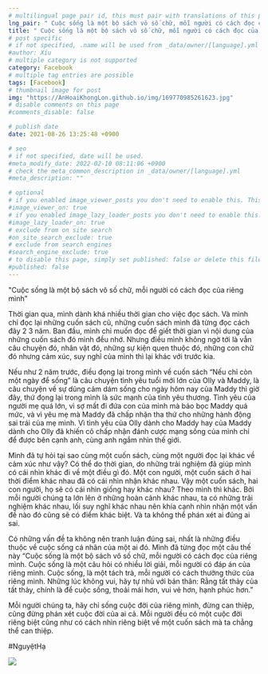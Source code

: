 ```yaml
---
# multilingual page pair id, this must pair with translations of this page. (This name must be unique)
lng_pair: " Cuộc sống là một bộ sách vô số chữ, mỗi người có cách đọc của riêng mình "
title: " Cuộc sống là một bộ sách vô số chữ, mỗi người có cách đọc của riêng mình "
# post specific
# if not specified, .name will be used from _data/owner/[language].yml
#author: Xíu
# multiple category is not supported
category: Facebook
# multiple tag entries are possible
tags: [Facebook]
# thumbnail image for post
img: "https://AnHoaiKhongLon.github.io/img/169770985261623.jpg"
# disable comments on this page
#comments_disable: false

# publish date
date: 2021-08-26 13:25:48 +0900

# seo
# if not specified, date will be used.
#meta_modify_date: 2022-02-10 08:11:06 +0900
# check the meta_common_description in _data/owner/[language].yml
#meta_description: ""

# optional
# if you enabled image_viewer_posts you don't need to enable this. This is only if image_viewer_posts = false
#image_viewer_on: true
# if you enabled image_lazy_loader_posts you don't need to enable this. This is only if image_lazy_loader_posts = false
#image_lazy_loader_on: true
# exclude from on site search
#on_site_search_exclude: true
# exclude from search engines
#search_engine_exclude: true
# to disable this page, simply set published: false or delete this file
#published: false
---
```


<!-- outline-start -->

"Cuộc sống là một bộ sách vô số chữ, mỗi người có cách đọc của riêng mình"

Thời gian qua, mình dành khá nhiều thời gian cho việc đọc sách. Và mình chỉ đọc lại những cuốn sách cũ, những cuốn sách mình đã từng đọc cách đây 2 3 năm. Ban đầu, mình chỉ muốn đọc để giết thời gian vì nội dung của những cuốn sách đó mình đều nhớ. Nhưng điều mình không ngờ tới là vẫn câu chuyện đó, nhân vật đó, những sự kiện quen thuộc đó, những con chữ đó nhưng cảm xúc, suy nghĩ của mình thì lại khác với trước kia.

Nếu như 2 năm trước, điều đọng lại trong mình về cuốn sách “Nếu chỉ còn một ngày để sống” là câu chuyện tình yêu tuổi mới lớn của Olly và Maddy, là câu chuyện về sự dũng cảm dám sống cho ngày hôm nay của Maddy thì giờ đây, thứ đọng lại trong mình là sức mạnh của tình yêu thương. Tình yêu của người mẹ quá lớn, vì sợ mất đi đứa con của mình mà bảo bọc Maddy quá mức, và vì yêu mẹ mà Maddy đã chấp nhận tha thứ cho những hành động sai trái của mẹ mình. Vì tình yêu của Olly dành cho Maddy hay của Maddy dành cho Olly đã khiến cô chấp nhận đánh cược mạng sống của mình chỉ để được bên cạnh anh, cùng anh ngắm nhìn thế giới.

Mình đã tự hỏi tại sao cùng một cuốn sách, cùng một người đọc lại khác về cảm xúc như vậy? Có thể do thời gian, do những trải nghiệm đã giúp mình có cái nhìn khác đi về một điều gì đó. Một con người, một cuốn sách ở hai thời điểm khác nhau đã có cái nhìn nhận khác nhau. Vậy một cuốn sách, hai con người, họ sẽ có cái nhìn giống hay khác nhau? Theo mình thì khác. Bởi mỗi người chúng ta lớn lên ở những hoàn cảnh khác nhau, ta có những trải nghiệm khác nhau, lối suy nghĩ khác nhau nên khía cạnh nhìn nhận một vấn đề nào đó cũng sẽ có điểm khác biệt. Và ta không thể phán xét ai đúng ai sai.

Có những vấn đề ta không nên tranh luận đúng sai, nhất là những điều thuộc về cuộc sống cá nhân của một ai đó. Mình đã từng đọc một câu thế này “Cuộc sống là một bộ sách vô số chữ, mỗi người có cách đọc của riêng mình. Cuộc sống là một câu hỏi có nhiều lời giải, mỗi người có đáp án của riêng mình. Cuộc sống, là một tách trà, mỗi người có cách thưởng thức của riêng mình. Những lúc không vui, hãy tự nhủ với bản thân: Rằng tất thảy của tất thảy, chính là để cuộc sống, thoải mái hơn, vui vẻ hơn, hạnh phúc hơn.”

Mỗi người chúng ta, hãy chỉ sống cuộc đời của riêng mình, đừng can thiệp, cũng đừng phán xét cuộc đời của ai cả. Mỗi người đều có một cuộc đời riêng biệt cũng như có cách nhìn riêng biệt về một cuốn sách mà ta chẳng thể can thiệp.

#NguyệtHạ

<!-- outline-end -->

<img src= "https://AnHoaiKhongLon.github.io/img/169770985261623.jpg">